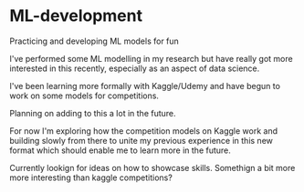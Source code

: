 # ML-development
Practicing and developing ML models for fun

I've performed some ML modelling in my research but have really got more interested in this recently, especially as an aspect of data science.

I've been learning more formally with Kaggle/Udemy and have begun to work on some models for competitions.

Planning on adding to this a lot in the future. 

For now I'm exploring how the competition models on Kaggle work and building slowly from there to unite my previous experience in this new format which should enable me to learn more in the future.

Currently lookign for ideas on how to showcase skills. Somethign a bit more more interesting than kaggle competitions?
